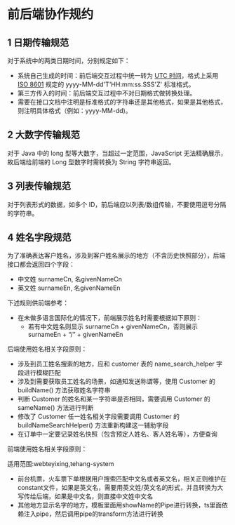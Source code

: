 # 前后端协作规约

## 1 日期传输规范

对于系统中的两类日期时间，分别规定如下：

- 系统自己生成的时间：前后端交互过程中统一转为 [UTC 时间](https://zh.wikipedia.org/wiki/%E5%8D%8F%E8%B0%83%E4%B8%96%E7%95%8C%E6%97%B6)，格式上采用 [ISO 8601](https://zh.wikipedia.org/wiki/ISO_8601) 规定的 yyyy-MM-dd'T'HH:mm:ss.SSS'Z' 标准格式。
- 第三方传入的时间：前后端交互过程中不对日期格式做转换处理。
- 需要在接口文档中注明是标准格式的字符串还是其他格式，如果是其他格式，则注明具体格式（例如：yyyy-MM-dd)。

## 2 大数字传输规范

对于 Java 中的 long 型等大数字，当超过一定范围，JavaScript 无法精确展示，故后端给前端的 Long 型数字时需转换为 String 字符串返回。

## 3 列表传输规范

对于列表形式的数据，如多个 ID，前后端应以列表/数组传输，不要使用逗号分隔的字符串。

## 4 姓名字段规范

为了准确表达客户姓名，涉及到客户姓名展示的地方（不含历史快照部分），后端接口都会返回四个字段：

- 中文姓 surnameCn, 名givenNameCn
- 英文姓 surnameEn, 名givenNameEn

下述规则供前端参考：

- 在未做多语言国际化的情况下，前端展示姓名时需要根据如下原则：
  - 若有中文姓名则显示 surnameCn + givenNameCn，否则展示 surnameEn + “/” + givenNameEn
  
后端使用姓名相关字段原则：

- 涉及到员工姓名搜索的地方，应和 customer 表的 name_search_helper 字段进行模糊匹配
- 涉及到需要获取员工姓名的场景，如通知发送称谓等，使用 Customer 的 buildName() 方法获取姓名字符串
- 判断 Customer 的姓名和某一字符串是否相同，需要调用 Customer 的 sameName() 方法进行判断
- 修改了 Customer 任一姓名相关字段需要调用  Customer 的 buildNameSearchHelper() 方法重新构建这一辅助字段
- 在订单中一定要记录姓名快照（包含预定人姓名、客人姓名等），方便查询

前端使用姓名相关字段原则：

适用范围:webteyixing,tehang-system

- 前台机票，火车票下单根据用户搜索匹配中文名或者英文名，相关正则维护在constant文件，如果是英文名，需要用英文姓/英文名的形式，并且转换为大写传给后端，如果是中文名，则直接中文姓中文名
- 其他地方显示名字的地方，模板里面用showName的Pipe进行转换，ts里面依赖注入pipe，然后调用pipe的transform方法进行转换

